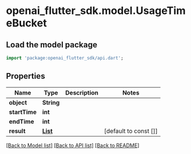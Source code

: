 # openai_flutter_sdk.model.UsageTimeBucket

## Load the model package
```dart
import 'package:openai_flutter_sdk/api.dart';
```

## Properties
Name | Type | Description | Notes
------------ | ------------- | ------------- | -------------
**object** | **String** |  | 
**startTime** | **int** |  | 
**endTime** | **int** |  | 
**result** | [**List<UsageTimeBucketResultInner>**](UsageTimeBucketResultInner.md) |  | [default to const []]

[[Back to Model list]](../README.md#documentation-for-models) [[Back to API list]](../README.md#documentation-for-api-endpoints) [[Back to README]](../README.md)


